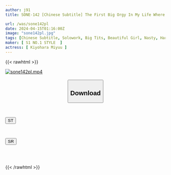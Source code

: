 ```yaml
---
author: j91
title: SONE-142 [Chinese Subtitle] The First Big Orgy In My Life Where The Miraculous H Cup Shakes Violently! Endless Unlimited Sex With 21 Big Cocks Miyuu Kiyohara

url: /was/sone142pl
date: 2024-04-15T01:16:00Z
image: "sone142pl.jpg"
tags: [Chinese Subtitle, Solowork, Big Tits, Beautiful Girl, Nasty, Hardcore, Squirting, Promiscuity	]
maker: [ S1 NO.1 STYLE  ]
actress: [ Kiyohara Miyuu ]
---
```



{{< rawhtml >}}

<div class="video" data-videoid="DWlGV1Vz4xTkP1g">
    <a href="javascript:;">
        <img src="/was/sone142pl/sone142pl.jpg" width="WIDTH" height="HEIGHT" alt="sone142pl.mp4" loading="lazy">
    </a>
</div>

<script type="text/javascript" src="https://j91.asia/asset/on-demand-st.js"></script>

<br>
  <link rel="stylesheet" href="https://j91.asia/asset/bs5.css">
  
  <center>
  <button class="btn btn-primary" type="button" data-bs-toggle="collapse" data-bs-target=".multi-collapse" aria-expanded="false" aria-controls="multiCollapseExample1 multiCollapseExample2"><h2>Download</h2></button></center>
</p>
<div class="row">
  <div class="col">
    <div class="collapse multi-collapse" id="multiCollapseExample1">
      <div class="card card-body">
	      	      <br>
<div class="buttons">  
<p><a href="https://streamtape.to/v/DWlGV1Vz4xTkP1g" target="_blank"><button class="btn-hover color-3"><i class="fa fa-download"></i> ST</button></a></p></div>
    </div>
  </div>
</div>
  <div class="col">
    <div class="collapse multi-collapse" id="multiCollapseExample2">
      <div class="card card-body">
	      <br>
<div class="buttons">
<p><a href="https://rubystm.com/gel6bd780eyj" target="_blank"><button class="btn-hover color-9"><i class="fa fa-download"></i> SR</button></a></p></div>
<br><br>
      </div>
    </div>
  </div>
</div>

{{< /rawhtml >}}